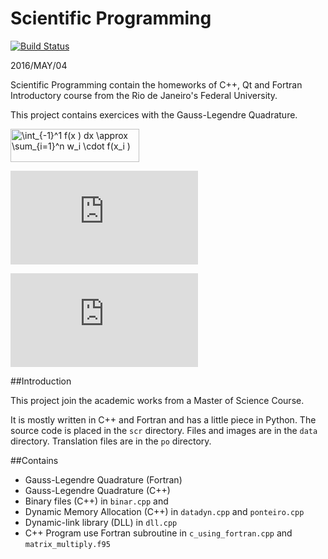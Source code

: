 # Scientific Programming

[![Build Status](https://travis-ci.org/fit087/scientific_programming.svg?branch=master)](https://travis-ci.org/fit087/scientific_programming)

2016/MAY/04

Scientific Programming contain the homeworks of C++, Qt and Fortran Introductory course
from the Rio de Janeiro's Federal University.

This project contains exercices with the Gauss-Legendre Quadrature.

<img src="http://www.sciweavers.org/tex2img.php?eq=%20%5Cint_%7B-1%7D%5E1%20f%28x%20%29%20dx%20%5Capprox%20%5Csum_%7Bi%3D1%7D%5En%20w_i%20%5Ccdot%20f%28x_i%20%29&bc=White&fc=Black&im=jpg&fs=12&ff=arev&edit=0" align="center" border="0" alt=" \int_{-1}^1 f(x ) dx \approx \sum_{i=1}^n w_i \cdot f(x_i )" width="206" height="53" />

![equation](http://www.sciweavers.org/tex2img.php?eq=%20%5Cint_a%5Eb%20f%28x%20%29%20dx%20%5Capprox%20%5Cfrac%7Bb-a%7D%7B2%7D%5Csum_%7Bi%3D1%7D%5En%20w_i%20%5Ccdot%20f%28x_i%20%29&bc=White&fc=Black&im=jpg&fs=12&ff=arev&edit=0)

![img](http://www.sciweavers.org/tex2img.php?eq=%20J%3D%5Cdfrac%7B%5Cpartial%20%28x%2Cy%29%7D%7B%5Cpartial%20%28%5Cxi%2C%5Ceta%29%7D%3D%5Cbegin%7Bbmatrix%7D%20%5Cdfrac%7B%5Cpartial%20x%20%7D%7B%5Cpartial%20%5Cxi%7D%20%20%26%20%5Cdfrac%7B%5Cpartial%20y%20%7D%7B%5Cpartial%20%5Cxi%7D%20%20%20%5C%5C%20%5Cdfrac%7B%5Cpartial%20x%20%7D%7B%5Cpartial%20%5Ceta%7D%20%20%26%20%5Cdfrac%7B%5Cpartial%20y%20%7D%7B%5Cpartial%20%5Ceta%7D%20%5Cend%7Bbmatrix%7D%20%5Cend%7Bbmatrix%7D%20%0A&bc=White&fc=Black&im=jpg&fs=12&ff=arev&edit=0)

##Introduction

This project join the academic works from a Master of Science Course.

It is mostly written in C++ and Fortran and has a little piece in Python. The source code is placed in the ``scr`` directory. Files and images are in the ``data`` directory. Translation files are in the ``po`` directory.

##Contains

- Gauss-Legendre Quadrature (Fortran)
- Gauss-Legendre Quadrature (C++)
- Binary files (C++) in ``binar.cpp`` and 
- Dynamic Memory Allocation (C++) in ``datadyn.cpp`` and ``ponteiro.cpp``
- Dynamic-link library (DLL) in ``dll.cpp``
- C++ Program use Fortran subroutine in `c_using_fortran.cpp` and `matrix_multiply.f95`

